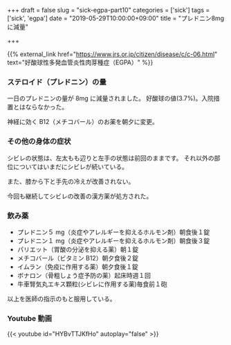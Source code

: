 +++
draft = false
slug = "sick-egpa-part10"
categories = ['sick']
tags = ['sick', 'egpa']
date = "2019-05-29T10:00:00+09:00"
title = "プレドニン8mgに減量"

+++

{{% external_link href="https://www.jrs.or.jp/citizen/disease/c/c-06.html" text="好酸球性多発血管炎性肉芽種症（EGPA）" %}}

### ステロイド（プレドニン）の量

一日のプレドニンの量が 8mg に減量されました。
好酸球の値(3.7%)。入院措置とはならなかった。

<!--more-->

神経に効く B12（メチコバール）のお薬を朝夕に変更。

### その他の身体の症状

シビレの状態は、左太もも辺りと左手の状態は前回のままです。
それ以外の部位についてはいまだにシビレが続いている。

また、膝から下と手先の冷えが改善されない。

今回も継続してシビレの改善の漢方薬が処方された。

### 飲み薬

- プレドニン５ mg（炎症やアレルギーを抑えるホルモン剤）朝食後１錠
- プレドニン１ mg（炎症やアレルギーを抑えるホルモン剤）朝食後３錠
- パリエット（胃酸の分泌を抑える薬）朝１錠
- メチコバール（ビタミン B12）朝夕食後２錠
- イムラン（免疫に作用する薬）朝夕食後１錠
- ボナロン（骨粗しょう症予防の薬）起床時週１回
- 牛車腎気丸エキス顆粒(シビレに作用する薬)毎食前１砲

以上を医師の指示のもと服用している。

### Youtube 動画

{{< youtube id="HYBvTTJKfHo" autoplay="false" >}}

